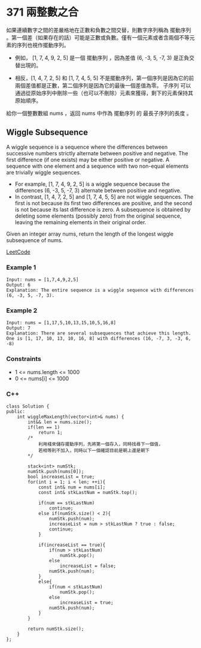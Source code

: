 # 371 兩整數之合

如果連續數字之間的差嚴格地在正數和負數之間交替，則數字序列稱為 擺動序列 。第一個差（如果存在的話）可能是正數或負數。僅有一個元素或者含兩個不等元素的序列也視作擺動序列。

* 例如， [1, 7, 4, 9, 2, 5] 是一個 擺動序列 ，因為差值 (6, -3, 5, -7, 3) 是正負交替出現的。

* 相反，[1, 4, 7, 2, 5] 和 [1, 7, 4, 5, 5] 不是擺動序列，第一個序列是因為它的前兩個差值都是正數，第二個序列是因為它的最後一個差值為零。
子序列 可以通過從原始序列中刪除一些（也可以不刪除）元素來獲得，剩下的元素保持其原始順序。

給你一個整數數組 nums ，返回 nums 中作為 擺動序列 的 最長子序列的長度 。

##  Wiggle Subsequence

A wiggle sequence is a sequence where the differences between successive numbers strictly alternate between positive and negative. The first difference (if one exists) may be either positive or negative. A sequence with one element and a sequence with two non-equal elements are trivially wiggle sequences.

* For example, [1, 7, 4, 9, 2, 5] is a wiggle sequence because the differences (6, -3, 5, -7, 3) alternate between positive and negative.
* In contrast, [1, 4, 7, 2, 5] and [1, 7, 4, 5, 5] are not wiggle sequences. The first is not because its first two differences are positive, and the second is not because its last difference is zero.
A subsequence is obtained by deleting some elements (possibly zero) from the original sequence, leaving the remaining elements in their original order.

Given an integer array nums, return the length of the longest wiggle subsequence of nums.


[LeetCode](https://leetcode.cn/problems/wiggle-subsequence/)


### Example 1

```
Input: nums = [1,7,4,9,2,5]
Output: 6
Explanation: The entire sequence is a wiggle sequence with differences (6, -3, 5, -7, 3).
```

### Example 2

```
Input: nums = [1,17,5,10,13,15,10,5,16,8]
Output: 7
Explanation: There are several subsequences that achieve this length.
One is [1, 17, 10, 13, 10, 16, 8] with differences (16, -7, 3, -3, 6, -8)
```

### Constraints

* 1 <= nums.length <= 1000
* 0 <= nums[i] <= 1000


### C++ 
```
class Solution {
public:
    int wiggleMaxLength(vector<int>& nums) {
        int&& len = nums.size();
        if(len == 1)
            return 1;
        /*
            利用棧來儲存擺動序列，先將第一個存入，同時找尋下一個值，
            若相等則不加入，同時以下一個確認目前是朝上還是朝下
        */

        stack<int> numStk;
        numStk.push(nums[0]);
        bool increaseList = true;
        for(int i = 1; i < len; ++i){
            const int& num = nums[i];
            const int& stkLastNum = numStk.top();

            if(num == stkLastNum)
                continue;
            else if(numStk.size() < 2){
                numStk.push(num);
                increaseList = num > stkLastNum ? true : false;
                continue;
            }

            if(increaseList == true){
                if(num > stkLastNum)
                    numStk.pop();
                else
                    increaseList = false;
                numStk.push(num);
            }
            else{
                if(num < stkLastNum)
                    numStk.pop();
                else
                    increaseList = true;
                numStk.push(num);
            }
        }

        return numStk.size();
    }
};
```
